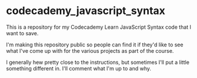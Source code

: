 # codecademy_javascript_syntax
 This is a repository for my Codecademy Learn JavaScript Syntax code that I want to save.

 I'm making this repository public so people can find it if they'd like to see what I've come up with for the various projects as part of the course.

 I generally hew pretty close to the instructions, but sometimes I'll put a little something different in. I'll comment what I'm up to and why.
